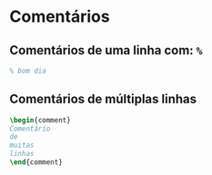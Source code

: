# Comentários

## Comentários de uma linha com: ```%```

~~~tex
% bom dia 
~~~

## Comentários de múltiplas linhas

~~~tex
\begin{comment}
Comentário 
de
muitas
linhas
\end{comment}
~~~